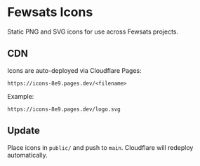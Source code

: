 # Fewsats Icons

Static PNG and SVG icons for use across Fewsats projects.

## CDN

Icons are auto-deployed via Cloudflare Pages:

```
https://icons-8e9.pages.dev/<filename>
```

Example:

```
https://icons-8e9.pages.dev/logo.svg
```

## Update

Place icons in `public/` and push to `main`. Cloudflare will redeploy automatically.
